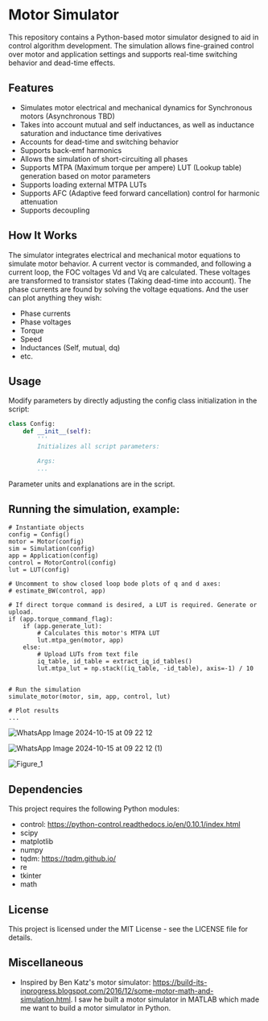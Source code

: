 # Motor Simulator

This repository contains a Python-based motor simulator designed to aid in control algorithm development. The simulation allows fine-grained control over motor and application settings and supports real-time switching behavior and dead-time effects.

## Features

- Simulates motor electrical and mechanical dynamics for Synchronous motors (Asynchronous TBD)
- Takes into account mutual and self inductances, as well as inductance saturation and inductance time derivatives
- Accounts for dead-time and switching behavior
- Supports back-emf harmonics
- Allows the simulation of short-circuiting all phases
- Supports MTPA (Maximum torque per ampere) LUT (Lookup table) generation based on motor parameters
- Supports loading external MTPA LUTs
- Supports AFC (Adaptive feed forward cancellation) control for harmonic attenuation
- Supports decoupling

## How It Works

The simulator integrates electrical and mechanical motor equations to simulate motor behavior.
A current vector is commanded, and following a current loop, the FOC voltages Vd and Vq are calculated.
These voltages are transformed to transistor states (Taking dead-time into account).
The phase currents are found by solving the voltage equations.
And the user can plot anything they wish:
- Phase currents
- Phase voltages
- Torque
- Speed
- Inductances (Self, mutual, dq)
- etc.

## Usage

Modify parameters by directly adjusting the config class initialization in the script:

```python
class Config:
    def __init__(self):
        '''
        Initializes all script parameters:

        Args:
        ...
```
Parameter units and explanations are in the script.

## Running the simulation, example:
```
# Instantiate objects
config = Config()
motor = Motor(config)
sim = Simulation(config)
app = Application(config)
control = MotorControl(config)
lut = LUT(config)

# Uncomment to show closed loop bode plots of q and d axes:
# estimate_BW(control, app)

# If direct torque command is desired, a LUT is required. Generate or upload.
if (app.torque_command_flag):
    if (app.generate_lut):
        # Calculates this motor's MTPA LUT
        lut.mtpa_gen(motor, app)
    else:
        # Upload LUTs from text file
        iq_table, id_table = extract_iq_id_tables()
        lut.mtpa_lut = np.stack((iq_table, -id_table), axis=-1) / 10


# Run the simulation
simulate_motor(motor, sim, app, control, lut)

# Plot results
...
```
![WhatsApp Image 2024-10-15 at 09 22 12](https://github.com/user-attachments/assets/7b036f18-9923-4fde-bd1e-d25c9c807a72)


![WhatsApp Image 2024-10-15 at 09 22 12 (1)](https://github.com/user-attachments/assets/bb94a8ae-bd7f-450d-aa14-84b87683151c)

![Figure_1](https://github.com/user-attachments/assets/569e7582-b96a-4df7-8a50-f53a09151bec)


## Dependencies
This project requires the following Python modules:
- control: https://python-control.readthedocs.io/en/0.10.1/index.html
- scipy
- matplotlib
- numpy
- tqdm: https://tqdm.github.io/
- re
- tkinter
- math

## License
This project is licensed under the MIT License - see the LICENSE file for details.

## Miscellaneous
- Inspired by Ben Katz's motor simulator:
  https://build-its-inprogress.blogspot.com/2016/12/some-motor-math-and-simulation.html.
  I saw he built a motor simulator in MATLAB which made me want to build a motor simulator in Python.
